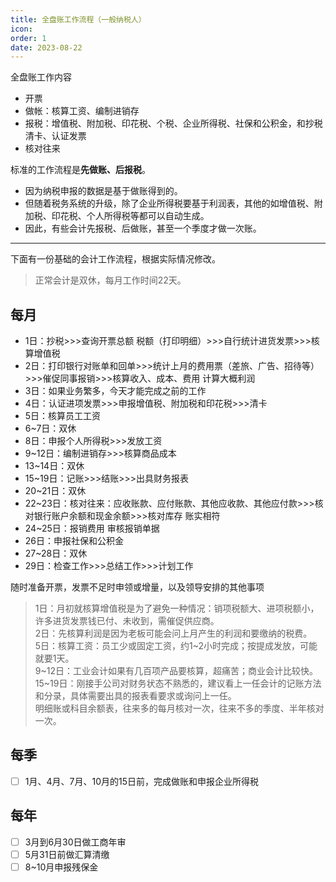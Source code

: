 ```yaml
---
title: 全盘账工作流程（一般纳税人）
icon: 
order: 1
date: 2023-08-22
---
```


全盘账工作内容

- 开票
- 做帐：核算工资、编制进销存
- 报税：增值税、附加税、印花税、个税、企业所得税、社保和公积金，和抄税清卡、认证发票
- 核对往来

标准的工作流程是**先做账、后报税**。

- 因为纳税申报的数据是基于做账得到的。
- 但随着税务系统的升级，除了企业所得税要基于利润表，其他的如增值税、附加税、印花税、个人所得税等都可以自动生成。
- 因此，有些会计先报税、后做账，甚至一个季度才做一次账。

---

下面有一份基础的会计工作流程，根据实际情况修改。

> 正常会计是双休，每月工作时间22天。

## 每月

- 1日：抄税>>>查询开票总额 税额（打印明细）>>>自行统计进货发票>>>核算增值税
- 2日：打印银行对账单和回单>>>统计上月的费用票（差旅、广告、招待等）>>>催促同事报销>>>核算收入、成本、费用 计算大概利润
- 3日：如果业务繁多，今天才能完成之前的工作
- 4日：认证进项发票>>>申报增值税、附加税和印花税>>>清卡
- 5日：核算员工工资
- 6~7日：双休
- 8日：申报个人所得税>>>发放工资
- 9~12日：编制进销存>>>核算商品成本
- 13~14日：双休
- 15~19日：记账>>>结账>>>出具财务报表
- 20~21日：双休
- 22~23日：核对往来：应收账款、应付账款、其他应收款、其他应付款>>>核对银行账户余额和现金余额>>>核对库存 账实相符
- 24~25日：报销费用 审核报销单据
- 26日：申报社保和公积金
- 27~28日：双休
- 29日：检查工作>>>总结工作>>>计划工作





随时准备开票，发票不足时申领或增量，以及领导安排的其他事项

> 1日：月初就核算增值税是为了避免一种情况：销项税额大、进项税额小，许多进货发票钱已付、未收到，需催促供应商。  
2日：先核算利润是因为老板可能会问上月产生的利润和要缴纳的税费。  
5日：核算工资：员工少或固定工资，约1~2小时完成；按提成发放，可能就要1天。  
9~12日：工业会计如果有几百项产品要核算，超痛苦；商业会计比较快。  
15~19日：刚接手公司对财务状态不熟悉的，建议看上一任会计的记账方法和分录，具体需要出具的报表看要求或询问上一任。  
明细账或科目余额表，往来多的每月核对一次，往来不多的季度、半年核对一次。

## 每季

- [ ] 1月、4月、7月、10月的15日前，完成做账和申报企业所得税

## 每年

- [ ] 3月到6月30日做工商年审
- [ ] 5月31日前做汇算清缴
- [ ] 8~10月申报残保金
